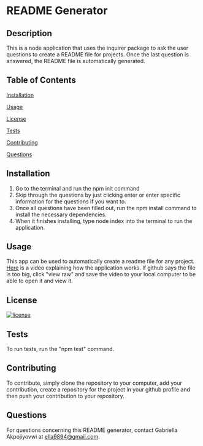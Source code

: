 # README Generator

## Description

This is a node application that uses the inquirer package to ask the user questions to create a README file for projects. Once the last question is answered, the README file is automatically generated.

## Table of Contents

[Installation](#Installation)

[Usage](#Usage)

[License](#License)

[Tests](#Tests)

[Contributing](#Contributing)

[Questions](#Questions)

## Installation

1. Go to the terminal and run the npm init command
2. Skip through the questions by just clicking enter or enter specific information for the questions if you want to.
3. Once all questions have been filled out, run the npm install command to install the necessary dependencies.
4. When it finishes installing, type node index into the terminal to run the application.

## Usage

This app can be used to automatically create a readme file for any project. [Here](./walkthrough%20video/screen-capture.webm) is a video explaining how the application works. If github says the file is too big, click "view raw" and save the video to your local computer to be able to open it and view it.

## License

[![license](https://img.shields.io/badge/license-MIT-yellow)](https://choosealicense.com/licenses/mit/)

## Tests

To run tests, run the "npm test" command.

## Contributing

To contribute, simply clone the repository to your computer, add your contribution, create a repository for the project in your github profile and then push your contribution to your repository.

## Questions

For questions concerning this README generator, contact Gabriella Akpojiyovwi at ella9894@gmail.com.
